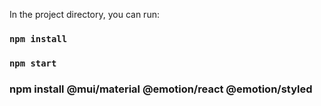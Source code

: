 In the project directory, you can run:

### `npm install`

### `npm start` 



### npm install @mui/material @emotion/react @emotion/styled